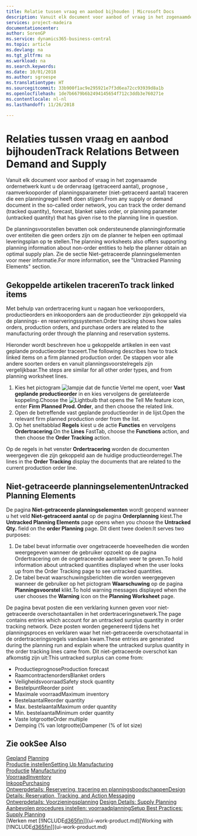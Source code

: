 ```yaml
---
title: Relatie tussen vraag en aanbod bijhouden | Microsoft Docs
description: Vanuit elk document voor aanbod of vraag in het zogenaamde ordernetwerk kunt u de ordervraag (getraceerd aantal), prognose , raamverkooporder of planningsparameter (niet-getraceerd aantal) traceren die een planningregel heeft doen stijgen.
services: project-madeira
documentationcenter: 
author: SorenGP
ms.service: dynamics365-business-central
ms.topic: article
ms.devlang: na
ms.tgt_pltfrm: na
ms.workload: na
ms.search.keywords: 
ms.date: 10/01/2018
ms.author: sgroespe
ms.translationtype: HT
ms.sourcegitcommit: 33b900f1ac9e295921e7f3d6ea72cc93939d8a1b
ms.openlocfilehash: 1de7b6679b6b2494145654f712c3ddb3e760271e
ms.contentlocale: nl-nl
ms.lasthandoff: 11/26/2018

---
```

# <a name="track-relations-between-demand-and-supply"></a><span data-ttu-id="8cdbe-103">Relaties tussen vraag en aanbod bijhouden</span><span class="sxs-lookup"><span data-stu-id="8cdbe-103">Track Relations Between Demand and Supply</span></span>
<span data-ttu-id="8cdbe-104">Vanuit elk document voor aanbod of vraag in het zogenaamde ordernetwerk kunt u de ordervraag (getraceerd aantal), prognose , raamverkooporder of planningsparameter (niet-getraceerd aantal) traceren die een planningregel heeft doen stijgen.</span><span class="sxs-lookup"><span data-stu-id="8cdbe-104">From any supply or demand document in the so-called order network, you can track the order demand (tracked quantity), forecast, blanket sales order, or planning parameter (untracked quantity) that has given rise to the planning line in question.</span></span>

<span data-ttu-id="8cdbe-105">De planningsvoorstellen bevatten ook ondersteunende planninginformatie over entiteiten die geen orders zijn om de planner te helpen een optimaal leveringsplan op te stellen.</span><span class="sxs-lookup"><span data-stu-id="8cdbe-105">The planning worksheets also offers supporting planning information about non-order entities to help the planner obtain an optimal supply plan.</span></span> <span data-ttu-id="8cdbe-106">Zie de sectie Niet-getraceerde planningselementen voor meer informatie.</span><span class="sxs-lookup"><span data-stu-id="8cdbe-106">For more information, see the "Untracked Planning Elements" section.</span></span>

## <a name="to-track-linked-items"></a><span data-ttu-id="8cdbe-107">Gekoppelde artikelen traceren</span><span class="sxs-lookup"><span data-stu-id="8cdbe-107">To track linked items</span></span>
<span data-ttu-id="8cdbe-108">Met behulp van ordertracering kunt u nagaan hoe verkooporders, productieorders en inkooporders aan de productieorder zijn gekoppeld via de plannings- en reserveringssystemen.</span><span class="sxs-lookup"><span data-stu-id="8cdbe-108">Order tracking shows how sales orders, production orders, and purchase orders are related to the manufacturing order through the planning and reservation systems.</span></span>

<span data-ttu-id="8cdbe-109">Hieronder wordt beschreven hoe u gekoppelde artikelen in een vast geplande productieorder traceert.</span><span class="sxs-lookup"><span data-stu-id="8cdbe-109">The following describes how to track linked items on a firm planned production order.</span></span> <span data-ttu-id="8cdbe-110">De stappen voor alle andere soorten orders en vanuit planningsvoorstelregels zijn vergelijkbaar.</span><span class="sxs-lookup"><span data-stu-id="8cdbe-110">The steps are similar for all other order types, and from planning worksheet lines.</span></span>

1. <span data-ttu-id="8cdbe-111">Kies het pictogram ![lampje dat de functie Vertel me opent](media/ui-search/search_small.png "Vertel me wat u wilt doen"), voer **Vast geplande productieorder** in en kies vervolgens de gerelateerde koppeling.</span><span class="sxs-lookup"><span data-stu-id="8cdbe-111">Choose the ![Lightbulb that opens the Tell Me feature](media/ui-search/search_small.png "Tell me what you want to do") icon, enter **Firm Planned Prod. Order**, and then choose the related link.</span></span>
2. <span data-ttu-id="8cdbe-112">Open de betreffende vast geplande productieorder in de lijst.</span><span class="sxs-lookup"><span data-stu-id="8cdbe-112">Open the relevant firm planned production order from the list.</span></span>
3. <span data-ttu-id="8cdbe-113">Op het sneltabblad **Regels** kiest u de actie **Functies** en vervolgens **Ordertracering**.</span><span class="sxs-lookup"><span data-stu-id="8cdbe-113">On the **Lines** FastTab, choose the **Functions** action, and then choose the **Order Tracking** action.</span></span>

<span data-ttu-id="8cdbe-114">Op de regels in het venster **Ordertracering** worden de documenten weergegeven die zijn gekoppeld aan de huidige productieorderregel.</span><span class="sxs-lookup"><span data-stu-id="8cdbe-114">The lines in the **Order Tracking** display the documents that are related to the current production order line.</span></span>

## <a name="untracked-planning-elements"></a><span data-ttu-id="8cdbe-115">Niet-getraceerde planningselementen</span><span class="sxs-lookup"><span data-stu-id="8cdbe-115">Untracked Planning Elements</span></span>
<span data-ttu-id="8cdbe-116">De pagina **Niet-getraceerde planningselementen** wordt geopend wanneer u het veld **Niet-getraceerd aantal** op de pagina **Orderplanning** kiest.</span><span class="sxs-lookup"><span data-stu-id="8cdbe-116">The **Untracked Planning Elements** page opens when you choose the **Untracked Qty.** field on the **order Planning** page.</span></span> <span data-ttu-id="8cdbe-117">Dit dient twee doelen:</span><span class="sxs-lookup"><span data-stu-id="8cdbe-117">It serves two purposes:</span></span>

1. <span data-ttu-id="8cdbe-118">De tabel bevat informatie over ongetraceerde hoeveelheden die worden weergegeven wanneer de gebruiker opzoekt op de pagina Ordertracering om de ongetraceerde aantallen weer te geven.</span><span class="sxs-lookup"><span data-stu-id="8cdbe-118">To hold information about untracked quantities displayed when the user looks up from the Order Tracking page to see untracked quantities.</span></span>
2. <span data-ttu-id="8cdbe-119">De tabel bevat waarschuwingsberichten die worden weergegeven wanneer de gebruiker op het pictogram **Waarschuwing** op de pagina **Planningsvoorstel** klikt.</span><span class="sxs-lookup"><span data-stu-id="8cdbe-119">To hold warning messages displayed when the user chooses the **Warning** icon on the **Planning Worksheet** page.</span></span>

<span data-ttu-id="8cdbe-120">De pagina bevat posten die een verklaring kunnen geven voor niet-getraceerde overschotaantallen in het ordertraceringsnetwerk.</span><span class="sxs-lookup"><span data-stu-id="8cdbe-120">The page contains entries which account for an untracked surplus quantity in order tracking network.</span></span> <span data-ttu-id="8cdbe-121">Deze posten worden gegenereerd tijdens het planningsproces en verklaren waar het niet-getraceerde overschotaantal in de ordertraceringsregels vandaan kwam.</span><span class="sxs-lookup"><span data-stu-id="8cdbe-121">These entries are generated during the planning run and explain where the untracked surplus quantity in the order tracking lines came from.</span></span> <span data-ttu-id="8cdbe-122">Dit niet-getraceerde overschot kan afkomstig zijn uit:</span><span class="sxs-lookup"><span data-stu-id="8cdbe-122">This untracked surplus can come from:</span></span>

- <span data-ttu-id="8cdbe-123">Productieprognose</span><span class="sxs-lookup"><span data-stu-id="8cdbe-123">Production forecast</span></span>
- <span data-ttu-id="8cdbe-124">Raamcontractenorders</span><span class="sxs-lookup"><span data-stu-id="8cdbe-124">Blanket orders</span></span>
- <span data-ttu-id="8cdbe-125">Veiligheidsvoorraad</span><span class="sxs-lookup"><span data-stu-id="8cdbe-125">Safety stock quantity</span></span>
- <span data-ttu-id="8cdbe-126">Bestelpunt</span><span class="sxs-lookup"><span data-stu-id="8cdbe-126">Reorder point</span></span>
- <span data-ttu-id="8cdbe-127">Maximale voorraad</span><span class="sxs-lookup"><span data-stu-id="8cdbe-127">Maximum inventory</span></span>
- <span data-ttu-id="8cdbe-128">Bestelaantal</span><span class="sxs-lookup"><span data-stu-id="8cdbe-128">Reorder quantity</span></span>
- <span data-ttu-id="8cdbe-129">Max. bestelaantal</span><span class="sxs-lookup"><span data-stu-id="8cdbe-129">Maximum order quantity</span></span>
- <span data-ttu-id="8cdbe-130">Min. bestelaantal</span><span class="sxs-lookup"><span data-stu-id="8cdbe-130">Minimum order quantity</span></span>
- <span data-ttu-id="8cdbe-131">Vaste lotgrootte</span><span class="sxs-lookup"><span data-stu-id="8cdbe-131">Order multiple</span></span>
- <span data-ttu-id="8cdbe-132">Demping (% van lotgrootte)</span><span class="sxs-lookup"><span data-stu-id="8cdbe-132">Dampener (% of lot size)</span></span>

## <a name="see-also"></a><span data-ttu-id="8cdbe-133">Zie ook</span><span class="sxs-lookup"><span data-stu-id="8cdbe-133">See Also</span></span>  
<span data-ttu-id="8cdbe-134">[Gepland](production-planning.md) </span><span class="sxs-lookup"><span data-stu-id="8cdbe-134">[Planning](production-planning.md) </span></span>  
[<span data-ttu-id="8cdbe-135">Productie instellen</span><span class="sxs-lookup"><span data-stu-id="8cdbe-135">Setting Up Manufacturing</span></span>](production-configure-production-processes.md)  
<span data-ttu-id="8cdbe-136">[Productie](production-manage-manufacturing.md)  </span><span class="sxs-lookup"><span data-stu-id="8cdbe-136">[Manufacturing](production-manage-manufacturing.md)  </span></span>  
[<span data-ttu-id="8cdbe-137">Voorraad</span><span class="sxs-lookup"><span data-stu-id="8cdbe-137">Inventory</span></span>](inventory-manage-inventory.md)  
[<span data-ttu-id="8cdbe-138">Inkoop</span><span class="sxs-lookup"><span data-stu-id="8cdbe-138">Purchasing</span></span>](purchasing-manage-purchasing.md)  
[<span data-ttu-id="8cdbe-139">Ontwerpdetails: Reservering, tracering en planningsboodschappen</span><span class="sxs-lookup"><span data-stu-id="8cdbe-139">Design Details: Reservation, Tracking, and Action Messaging</span></span>](design-details-reservation-order-tracking-and-action-messaging.md)  
<span data-ttu-id="8cdbe-140">[Ontwerpdetails: Voorzieningsplanning](design-details-supply-planning.md) </span><span class="sxs-lookup"><span data-stu-id="8cdbe-140">[Design Details: Supply Planning](design-details-supply-planning.md) </span></span>  
[<span data-ttu-id="8cdbe-141">Aanbevolen procedures instellen: voorraadplanning</span><span class="sxs-lookup"><span data-stu-id="8cdbe-141">Setup Best Practices: Supply Planning</span></span>](setup-best-practices-supply-planning.md)  
<span data-ttu-id="8cdbe-142">[Werken met [!INCLUDE[d365fin](includes/d365fin_md.md)]](ui-work-product.md)</span><span class="sxs-lookup"><span data-stu-id="8cdbe-142">[Working with [!INCLUDE[d365fin](includes/d365fin_md.md)]](ui-work-product.md)</span></span>

